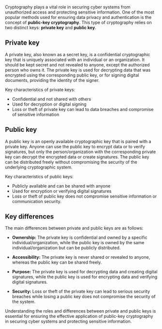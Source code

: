 Cryptography plays a vital role in securing cyber systems from unauthorized access and protecting sensitive information. One of the most popular methods used for ensuring data privacy and authentication is the concept of **public-key cryptography**. This type of cryptography relies on two distinct keys: **private key** and **public key**.

## Private key

A private key, also known as a secret key, is a confidential cryptographic key that is uniquely associated with an individual or an organization. It should be kept secret and not revealed to anyone, except the authorized person who owns it. The private key is used for decrypting data that was encrypted using the corresponding public key, or for signing digital documents, providing the identity of the signer.

Key characteristics of private keys:

- Confidential and not shared with others
- Used for decryption or digital signing
- Loss or theft of private key can lead to data breaches and compromise of sensitive information

## Public key

A public key is an openly available cryptographic key that is paired with a private key. Anyone can use the public key to encrypt data or to verify signatures, but only the person/organization with the corresponding private key can decrypt the encrypted data or create signatures. The public key can be distributed freely without compromising the security of the underlying cryptographic system.

Key characteristics of public keys:

- Publicly available and can be shared with anyone
- Used for encryption or verifying digital signatures
- Loss or theft of public key does not compromise sensitive information or communication security.

## Key differences

The main differences between private and public keys are as follows:

- **Ownership:** The private key is confidential and owned by a specific individual/organization, while the public key is owned by the same individual/organization but can be publicly distributed.

- **Accessibility:** The private key is never shared or revealed to anyone, whereas the public key can be shared freely.

- **Purpose:** The private key is used for decrypting data and creating digital signatures, while the public key is used for encrypting data and verifying digital signatures.

- **Security:** Loss or theft of the private key can lead to serious security breaches while losing a public key does not compromise the security of the system.

Understanding the roles and differences between private and public keys is essential for ensuring the effective application of public-key cryptography in securing cyber systems and protecting sensitive information.